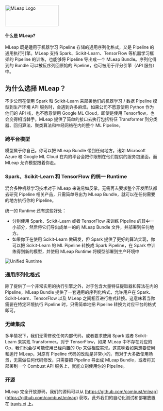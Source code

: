 <img src="assets/images/logo.png" alt="MLeap Logo" width="176" height="70" />

#### 什么是 MLeap?

MLeap 既是适用于机器学习 Pipeline 存储的通用序列化格式，又是 Pipeline 的通用执行引擎。MLeap 支持 Spark、Scikit-Learn、TensorFlow 等机器学习框架的 Pipeline 的训练，也能够将 Pipeline 导出成一个 MLeap Bundle。序列化得到的 Bundle 可以被反序列回原始的 Pipeline，也可被用于评分引擎（API 服务）中。 

## 为什么选择 MLeap？

不少公司在使用 Spark 和 Scikit-Learn 来部署他们的机器学习 / 数据 Pipeline 模型到生产环境 API 服务时，会遇到许多麻烦。如果公司不愿意使用 Python 作为他们的 API 栈，也不愿意使用 Google ML Cloud，即使是使用 Tensorflow，也会变得相当棘手。MLeap 提供了简单的接口去执行包括特征 Transformer 到分类器、回归算法、聚类算法和神经网络在内的整个 ML Pipeline。 

### 跨平台模型 

模型属于你自己。你可以把 MLeap Bundle 带到任何地方。诸如 Microsoft Azure 和 Google ML Cloud 在内的平台会把你限制在他们提供的服务包里面，而 MLeap 允许模型跟着你走。 

### Spark、Scikit-Learn 和 TensorFlow 的统一 Runtime 

混合多种机器学习技术对于 MLeap 来说易如反掌。无需再去要求整个开发团队都去研究 Pipeline 相关产品，只需简单导出为 MLeap Bundle，就可以在任何需要的地方执行你的 Pipeline。 

统一的 Runtime 还有这些好处：

* 分别使用 Spark、Scikit-Learn 或者 TensorFlow 来训练 Pipeline 的其中一小部分，然后将它们导出成单一的的 MLeap Bundle 文件，并部署到任何地方。
* 如果你正在使用 Scikit-Learn 做研发，但 Spark 提供了更好的算法实现，你可以把 Scikit-Learn 的 ML Pipeline 转换成 Spark Pipeline，在 Spark 中训练得到新的模型，并使用 MLeap Runtime 将模型部署到生产环境中

<img src="assets/images/single-runtime.jpg" alt="Unified Runtime"/>

### 通用序列化格式 

除了提供了一个非常实用的执行引擎之外，对于包含大量特征提取器和算法在内的 Pipeline，MLeap Bundle 提供了一套通用的序列化格式，允许用户在 Spark、Scikit-Learn、TensorFlow 以及 MLeap 之间相互进行格式转换。这意味着当你需要在特定环境执行 Pipeline 时，只需简单地把 Pipeline 转换为对应平台的格式即可。 

### 无缝集成 

多半情况下，我们无需修改任何内部代码，或者要求使用 Spark 或者 Scikit-Learn 来实现 Transformer。对于 TensorFlow，如果 MLeap 中不存在对应的 Op，我们也会尽可能使用已经内置的 Op 来做相应实现。这意味着如果想要使用和运行 MLeap，对原有 Pipeline 代码的改动是非常小的。而对于大多数使用场景，无需做任何代码修改，只需要把 Pipeline 导出成 MLeap Bundle，或者将其部署到一个 Combust API 服务上，就能立刻使用你的 Pipeline。 

### 开源

MLeap 完全开放源码，我们的源码可以从 [https://github.com/combust/mleap](https://github.com/combust/mleap) 获取。此外我们的自动化测试和部署放置在  [travis ci](https://travis-ci.org/combust/mleap) 上。 